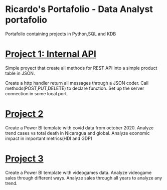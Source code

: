 # Ricardo's Portafolio - Data Analyst portafolio

Portafolio containing projects in Python,SQL and KDB

# [Project 1: Internal API](https://github.com/MrRicardoAcuna7/local_API_server)
Simple proyect that create all methods for REST API into a simple product table in JSON.

Create a http handler return all messages through a JSON coder.
Call methods(POST,PUT,DELETE) to declare function.
Set up the server connection in some local port.

# [Project 2](https://github.com/MrRicardoAcuna7/PowerBIProjects)
Create a Power BI template with covid data from october 2020.
Analyze trend cases vs total death in Nicaragua and global.
Analyze economic impact in important metrics(HDI and GDP)

# [Project 3](https://github.com/MrRicardoAcuna7/PowerBIProjects)
Create a Power BI template with videogames data.
Analyze videogame sales through different ways.
Analyze sales through all years to analyze any trend.
